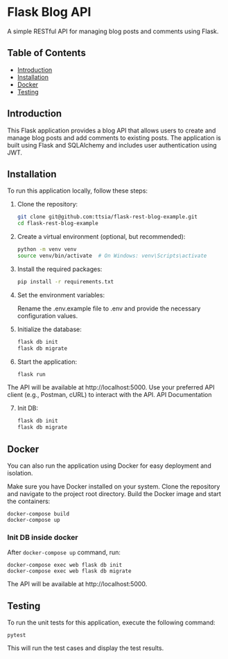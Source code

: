 # Flask Blog API

A simple RESTful API for managing blog posts and comments using Flask.

## Table of Contents

- [Introduction](#introduction)
- [Installation](#installation)
- [Docker](#docker)
- [Testing](#testing)

## Introduction

This Flask application provides a blog API that allows users to create and manage blog posts and add comments to existing posts. The application is built using Flask and SQLAlchemy and includes user authentication using JWT.

## Installation

To run this application locally, follow these steps:

1. Clone the repository:

   ```bash
   git clone git@github.com:ttsia/flask-rest-blog-example.git
   cd flask-rest-blog-example

2. Create a virtual environment (optional, but recommended):

    ```bash
    python -m venv venv
    source venv/bin/activate  # On Windows: venv\Scripts\activate

3. Install the required packages:

    ```bash
    pip install -r requirements.txt

4. Set the environment variables:

    Rename the .env.example file to .env and provide the necessary configuration values.

5. Initialize the database:

    ```bash
    flask db init
    flask db migrate

6. Start the application:

    ```bash
    flask run

The API will be available at http://localhost:5000. Use your preferred API client (e.g., Postman, cURL) to interact with the API.
API Documentation

7. Init DB:

    ```bash
    flask db init
    flask db migrate

## Docker

You can also run the application using Docker for easy deployment and isolation.

Make sure you have Docker installed on your system.
Clone the repository and navigate to the project root directory.
Build the Docker image and start the containers:

    docker-compose build
    docker-compose up

### Init DB inside docker
After `docker-compose up` command, run:

    docker-compose exec web flask db init
    docker-compose exec web flask db migrate


The API will be available at http://localhost:5000.

## Testing

To run the unit tests for this application, execute the following command:

    pytest

This will run the test cases and display the test results.